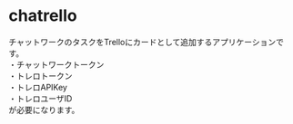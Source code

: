 # chatrello
チャットワークのタスクをTrelloにカードとして追加するアプリケーションです。<br />
  ・チャットワークトークン<br />
  ・トレロトークン<br />
  ・トレロAPIKey<br />
  ・トレロユーザID<br />
  が必要になります。<br />
